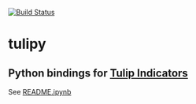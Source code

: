 [![Build Status](https://travis-ci.org/cirla/tulipy.svg?branch=master)](https://travis-ci.org/cirla/tulipy)

# tulipy

## Python bindings for [Tulip Indicators](https://tulipindicators.org/)

See [README.ipynb](https://github.com/cirla/tulipy/blob/master/README.ipynb)
